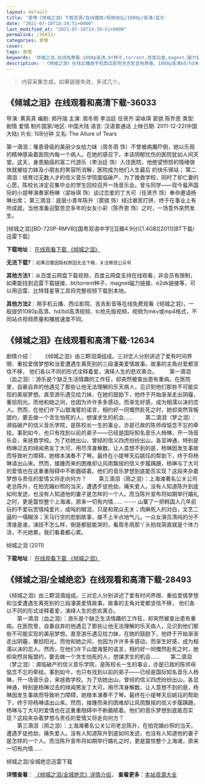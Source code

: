 ```yaml
---
layout: default
title: '爱情《倾城之泪》下载资源/在线播放/视频地址/1080p/高清/蓝光'
date: "2021-07-10T14:39:51+0800"
last_modified_at: "2021-07-10T14:39:51+0800"
permalink: /36033/
categories: 爱情
cover:
tags: 爱情
keywords: '倾城之泪,在线免费看,1080p高清,bt种子,torrent,百度云盘,magnet,磁力链,迅雷下载资源'
description: '《倾城之泪》在线云播放手机西瓜影院吉吉影音免费看，1080p高清bd/hd未删减完整版和tc抢先枪版，mkv/mp4格式，附带bt/torrent种子、magnet/磁力链、百度云盘、网盘资源迅雷下载链接'
---
```


>内容采集生成，如果链接失效，多试几个。


## 《倾城之泪》在线观看和高清下载-36033

导演: 黄真真 编剧: 郑丹瑞 主演: 周冬雨 李治廷 任贤齐 梁咏琪 窦骁 陈乔恩 类型: 剧情 爱情 制片国家/地区: 中国大陆 语言: 汉语普通话 上映日期: 2011-12-22(中国大陆) 片长: 108分钟 又名: The Allure of Tears

第一滴泪：罹患骨癌的美丽少女给力妹（周冬雨 饰）不曾被病魔吓倒，她以乐观的精神感染着医院内每一个病人。在她的感召下，本该阴郁忧伤的医院犹如人间天堂。这天，身患脑癌的富二代游乐（李治廷 饰）入住医院，他绝望愤怒的情绪很快就被给力妹及小朋友的笑容所消解，医院成为他们人生最后 的快乐驿站； 第二滴泪：培育过无数人才的信义音乐学院面临破产，为了挽救学校，同时了却亡妻的心愿，陈校长决定召集毕业的学生回校召开一场音乐会。曾与同学——现今蜚声国际的小提琴演奏家杨琳（梁咏琪 饰）谈过恋爱的丁大可（任贤齐 饰）奉命邀请杨琳出席； 第三滴泪：底层小青年陈升（窦骁 饰）经过艰苦打拼，终于在事业上有所成就。当他准备迎娶苦恋多年的女友小彩（陈乔恩 饰）之时，一场意外突然发生。


[倾城之泪][BD-720P-RMVB][国粤双语中字][豆瓣4.9分][1.4GB][2011][BT下载/迅雷下载]

**下载地址**： [在线观看下载 《倾城之泪》](https://www.btdx8.com/torrent/the_allure_of_tears_2011.html) 


**无法下载?**：`如果迅雷因版权原因无法下载，关注微信公众号 `

**其他方法1**：从百度云网盘下载视频，百度云网盘支持在线观看，非会员有限制，如果能找到迅雷下载链接、bt/torrent种子、magnet磁力链接、e2dk链接等，可以用迅雷、比特彗星等工具将完整视频下载到本地。

**其他方法2**：用手机云播、西瓜影院、吉吉影音等在线免费观看《倾城之泪》，一般提供1080p高清、hd/bd高清视频、tc抢先版视频，视频为mkv或mp4格式，不同站点视频质量和播放速度不同。


## 《倾城之泪》在线观看和高清下载-12634

剧情介绍： 　　《倾城之泪》由三颗泪滴组成。三对恋人分别讲述了爱有时间界限、重拾爱情梦想和当爱遭遇生离死别的三段凄美爱情故事。故事的主角对爱都坚信不移， 他们各以不同的形式诠释着爱，演绎人生的悲欢离合。 　　第一滴泪（血之泪）：游乐是个缺乏生活情趣的工作狂，却突然被查出患有重病。在医院里，自暴自弃的他遇见了那些让他无法理解的乐天病人，见识到他们那些不可能实现的美丽梦想。直至游乐遇见给力妹，在她的鼓励下，他终于开始渐渐走出阴霾，重拾阳光。而他和她之间，也因为许许多多感动，而渐生好感，成为相濡以沫的恋人。然而，在他们许下山盟海誓的诺言，相约好一同慨然赴死之时，她却突然背叛盟约，要去做一个贪生怕死的人，想谋求生的机会…… 　　第二滴泪（梦之泪）：濒临破产的信义音乐学院，是陈校长一生的事业，亦是已故的陈师母惦念不忘的牵挂。事到如今，也只有找到以前的弟子——已经是国际知名音乐人杨琳，开一场音乐会，来拯救学校。为了劝她出山，曾经的信义四虎纷纷出山，各显神通，特别是杨琳过去的绯闻男友丁大可，用尽浑身解数。让人意想不到的是，杨琳因发生事故而导致听力障碍，她根本演奏不了琴。最终在小提琴天后姚珏的帮助下，终于将杨琳请出山来。然而，接踵而来的困难却让风雨飘摇的信义步履蹒跚，杨琳与丁大可的爱情也在这重重阻碍中不断磨砺着。他们的音乐梦想到底能否实现？这段夹杂着梦想与责任的爱情又将走向何方？ 　　第三滴泪（雨之泪）：上海滩著名公关公司老总陈升，在拍完婚纱照的当天，遭遇歹徒抢劫，痛失爱人。没有人知道陈升到底如何发迹，也没有人知道他的妻子是怎样的一个人。而当陈升宣布将如期举行婚礼之时，更是震惊整个上海滩，原来一切有内情…… ----- 山寨了一把韩国人几年前玩的不爱玩苦情纯爱片，成吨的眼泪，只是和观众无关；肉麻死人的对白，文艺二逼的一塌糊涂；天马行空的悲剧故事，接不上半点地气儿。一众女演员清纯的分不清谁是谁，演技不怎么样，倒是都挺能哭的，看周冬雨那丫头拍戏简直就是个体力活，不光她累，我们看着都心累。


倾城之泪 (2011)

**下载地址**： [在线观看下载 《倾城之泪》](https://www.btbtdy.me/btdy/dy6708.html) 


## 《倾城之泪/全城绝恋》在线观看和高清下载-28493

《倾城之泪》由三颗泪滴组成。三对恋人分别讲述了爱有时间界限、重拾爱情梦想和当爱遭遇生离死别的三段凄美爱情故事。故事的主角对爱都坚信不移， 他们各以不同的形式诠释着爱，演绎人生的悲欢离合。<br />　　第一滴泪（血之泪）：游乐是个缺乏生活情趣的工作狂，却突然被查出患有重病。在医院里，自暴自弃的他遇见了那些让他无法理解的乐天病人，见识到他们那些不可能实现的美丽梦想。直至游乐遇见给力妹，在她的鼓励下，他终于开始渐渐走出阴霾，重拾阳光。而他和她之间，也因为许许多多感动，而渐生好感，成为相濡以沫的恋人。然而，在他们许下山盟海誓的诺言，相约好一同慨然赴死之时，她却突然背叛盟约，要去做一个贪生怕死的人，想谋求生的机会……　　第二滴泪（梦之泪）：濒临破产的信义音乐学院，是陈校长一生的事业，亦是已故的陈师母惦念不忘的牵挂。事到如今，也只有找到以前的弟子——已经是国际知名音乐人杨琳，开一场音乐会，来拯救学校。为了劝她出山，曾经的信义四虎纷纷出山，各显神通，特别是杨琳过去的绯闻男友丁大可，用尽浑身解数。让人意想不到的是，杨琳因发生事故而导致听力障碍，她根本演奏不了琴。最终在小提琴天后姚珏的帮助下，终于将杨琳请出山来。然而，接踵而来的困难却让风雨飘摇的信义步履蹒跚，杨琳与丁大可的爱情也在这重重阻碍中不断磨砺着。他们的音乐梦想到底能否实现？这段夹杂着梦想与责任的爱情又将走向何方？<br />　　第三滴泪（雨之泪）：上海滩著名公关公司老总陈升，在拍完婚纱照的当天，遭遇歹徒抢劫，痛失爱人。没有人知道陈升到底如何发迹，也没有人知道他的妻子是怎样的一个人。而当陈升宣布将如期举行婚礼之时，更是震惊整个上海滩，原来一切有内情……


倾城之泪/全城绝恋迅雷下载

**详情查看**： [《倾城之泪/全城绝恋》详情介绍](/movie/28493/)， **查看更多**：[本站资源大全](/movie/t/all/)


